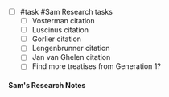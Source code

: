 - [ ] #task #Sam Research tasks
	- [ ] Vosterman citation
	- [ ] Luscinus citation
	- [ ] Gorlier citation
	- [ ] Lengenbrunner citation
	- [ ] Jan van Ghelen citation
	- [ ] Find more treatises from Generation 1?

#### Sam's Research Notes

